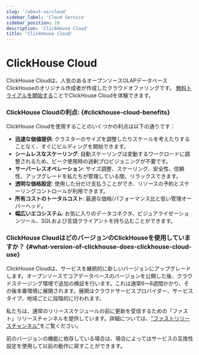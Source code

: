 ```yaml
---
slug: '/about-us/cloud'
sidebar_label: 'Cloud Service'
sidebar_position: 10
description: 'ClickHouse Cloud'
title: 'ClickHouse Cloud'
---
```





# ClickHouse Cloud

ClickHouse Cloudは、人気のあるオープンソースOLAPデータベースClickHouseのオリジナル作成者が作成したクラウドオファリングです。 
[無料トライアルを開始する](https://console.clickhouse.cloud/signUp)ことでClickHouse Cloudを体験できます。

### ClickHouse Cloudの利点: {#clickhouse-cloud-benefits}

ClickHouse Cloudを使用することのいくつかの利点は以下の通りです：

- **迅速な価値提供**: クラスターのサイズを調整したりスケールを考えたりすることなく、すぐにビルディングを開始できます。
- **シームレスなスケーリング**: 自動スケーリングは変動するワークロードに調整されるため、ピーク使用時の過剰プロビジョニングが不要です。
- **サーバーレスオペレーション**: サイズ調整、スケーリング、安全性、信頼性、アップグレードを私たちが管理している間、リラックスできます。
- **透明な価格設定**: 使用した分だけ支払うことができ、リソースの予約とスケーリングコントロールが利用できます。
- **所有コストのトータルコスト**: 最適な価格/パフォーマンス比と低い管理オーバーヘッド。
- **幅広いエコシステム**: お気に入りのデータコネクタ、ビジュアライゼーションツール、SQLおよび言語クライアントを持ち込むことができます。

### ClickHouse CloudはどのバージョンのClickHouseを使用していますか？ {#what-version-of-clickhouse-does-clickhouse-cloud-use}

ClickHouse Cloudは、サービスを継続的に新しいバージョンにアップグレードします。オープンソースでコアデータベースのバージョンを公開した後、クラウドステージング環境で追加の検証を行います。これは通常6～8週間かかり、その後本番環境に展開されます。展開はクラウドサービスプロバイダー、サービスタイプ、地域ごとに段階的に行われます。

私たちは、通常のリリーススケジュールの前に更新を受信するための「ファスト」リリースチャンネルを提供しています。詳細については、["ファストリリースチャンネル"](/manage/updates#fast-release-channel-early-upgrades)をご覧ください。

前のバージョンの機能に依存している場合は、場合によってはサービスの互換性設定を使用して以前の動作に戻すことができます。
